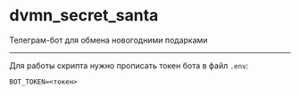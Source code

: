 # dvmn_secret_santa
Телеграм-бот для обмена новогодними подарками

___________
Для работы скрипта нужно прописать токен бота в файл `.env`:
```
BOT_TOKEN=<токен>
```